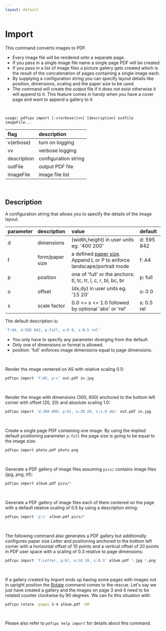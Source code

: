 ```yaml
---
layout: default
---
```


# Import

This command converts images to PDF.

* Every image file will be rendered onto a separate page.
* If you pass in a single image file name a single page PDF will be created.
* If you pass in a list of image files a picture gallery gets created which is the result of the concatenation of pages containing a single image each.
* By supplying a configuration string you can specify layout details like position, dimensions, scaling and the paper size to be used.
* The command will create the output file if it does not exist otherwise it will append to it. This feature comes in handy when you have a cover page and want to append a gallery to it.

<br>

```
usage: pdfcpu import [-v(erbose)|vv] [description] outFile imageFile...
```

| flag         | description
|:-------------|:---------------
| v(erbose)    | turn on logging
| vv           | verbose logging
| description  | configuration string
| outFile      | output PDF file
| imageFile    | image file list
<br>

## Description

A configuration string that allows you to specify the details of the image layout.

| parameter | description     | value | default
|:----------|:----------------|:------|:-----------------------------------------------------------------
| d         | dimensions      | (width,height) in user units eg. '400 200'                    | d: 595 842
| f         | form/paper size | a defined [paper size](../paper.md). Append L or P to enforce landscape/portrait mode| f: A4
| p         | position        | one of 'full' or the anchors: tl, tc, tr, l, c, r, bl, bc, br | p: full
| o         | offset          | (dx,dy) in user units eg. '15 20'                             | o: 0 0
| s         | scale factor    | 0.0 <= s <= 1.0 followed by optional 'abs' or 'rel'           | s: 0.5 rel

The default description is:
```sh
'f:A4, d:595 842, p:full, o:0 0, s:0.5 rel'
```

* You only have to specify any parameter diverging from the default.
* Only one of dimensions or format is allowed.
* position: 'full' enforces image dimensions equal to page dimensions.

<br>

Render the image centered on A5 with relative scaling 0.5:
```sh
pdfcpu import 'f:A5, p:c' out.pdf in.jpg
```
<br>

Render the image with dimensions (300, 600) anchored to the bottom left corner with offset (20, 20) and absolute scaling 1.0:
```sh
pdfcpu import 'd:300 600, p:bl, o:20 20, s:1.0 abs' out.pdf in.jpg
```
<br>

Create a single page PDF containing one image.
By using the implied default positioning parameter `p:full` the page size is going to be equal to the image size:

```sh
pdfcpu import photo.pdf photo.png
```
<br>

Generate a PDF gallery of image files assuming `pics/` contains image files (jpg, png, tif):

```sh
pdfcpu import album.pdf pics/*
```
<br>

Generate a PDF gallery of image files each of them centered on the page with a default relative scaling of 0.5 by using a description string:

```sh
pdfcpu import 'p:c' album.pdf pics/*
```
<br>

The following command also generates a PDF gallery but additionally configures paper size *Letter* and positioning anchored to the bottom left corner with a horizontal offset of 10 points and a vertical offset of 20 points in PDF user space with a scaling of 0.3 relative to page dimensions:

```sh
pdfcpu import 'f:Letter, p:bl, o:10 20, s:0.3' album.pdf *.jpg *.png
```
<br>

If a gallery created by *Import* ends up having some pages with images not in upright position the [Rotate](../core/rotate.md) command comes to the rescue. Let's say we just have created a gallery and the images on page 3 and 4 need to be rotated counter clockwise by 90 degrees. We can fix this situation with:

```sh
pdfcpu rotate -pages 3-4 album.pdf -90
```
<br>

Please also refer to `pdfcpu help import` for details about this command.